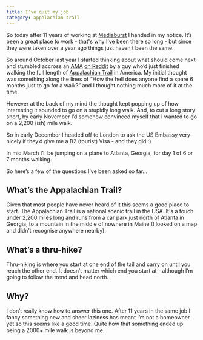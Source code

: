 ```yaml
---
title: I’ve quit my job
category: appalachian-trail
---
```


So today after 11 years of working at [Mediaburst](https://www.mediaburst.co.uk) I handed in my notice. 
It’s been a great place to work - that's why I’ve been there so long - but since they were taken over a year
ago things just haven’t been the same. 

So around October last year I started thinking about what should come next and stumbled accross an 
<abbr title="Ask Me Anything" class="initialism">AMA</abbr> 
[on Reddit](https://www.reddit.com/r/IAmA/comments/3oc4cz/i_just_hiked_the_2189_mile_appalachian_trail_from/) 
by a guy who’d just finished walking the full length of [Appalachian Trail](https://en.wikipedia.org/wiki/Appalachian_Trail)
in America. My initial thought was something along the lines of 
“How the hell does anyone find a spare 6 months just to go for a walk?” and I thought nothing much more of it at the time. 

However at the back of my mind the thought kept popping up of how interesting it sounded to go on a stupidly long walk. And, 
to cut a long story short, by early November I’d somehow convinced myself that I wanted to go on a 2,200 (ish) mile walk.

So in early December I headed off to London to ask the US Embassy very nicely if they’d give me a B2 (tourist) Visa - 
and they did :)

In mid March I’ll be jumping on a plane to Atlanta, Georgia, for day 1 of 6 or 7 months walking.




So here’s a few of the questions I’ve been asked so far...

## What’s the Appalachian Trail?

Given that most people have never heard of it this seems a good place to start. 
The Appalachian Trail is a national scenic trail in the USA. It's a touch under 2,200 miles long and runs from a 
car park just north of Atlanta in Georgia, to a mountain in the middle of nowhere in Maine 
(I looked on a map and didn’t recognise anywhere nearby).

## What’s a thru-hike?

Thru-hiking is where you start at one end of the tail and carry on until you reach the other end. It doesn’t matter
which end you start at - although I’m going to follow the trend and head north.

## Why?

I don’t really know how to answer this one. After 11 years in the same job I fancy something new and sheer laziness 
has meant I’m not a homeowner yet so this seems like a good time. Quite how that something ended up being a 
2000+ mile walk is beyond me.